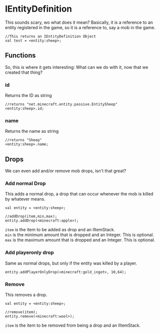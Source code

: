 # IEntityDefinition

This sounds scary, wo what does it mean?
Basically, it is a reference to an entity registered in the game, so it is a reference to, say a mob in the game.

```
//This returns an IEntityDefinition Object
val test = <entity:sheep>;

```

## Functions
So, this is where it gets interesting:
What can we do with it, now that we created that thing?

### id

Returns the ID as string
```
//returns "net.minecraft.entity.passive.EntitySheep"
<entity:sheep>.id;
```

### name

Returns the name as string
```
//returns "Sheep"
<entity:sheep>.name;
```

## Drops

We can even add and/or remove mob drops, isn't that great?

### Add normal Drop

This adds a normal drop, a drop that can occur whenever the mob is killed by whatever means.
```
val entity = <entity:sheep>;

//addDrop(item,min,max);
entity.addDrop(<minecraft:apple>);
```

`item` is the item to be added as drop and an IItemStack.  
`min` is the minimum amount that is dropped and an Integer. This is optional.  
`max` is the maximum amount that is dropped and an Integer. This is optional.

### Add playeronly drop

Same as normal drops, but only if the entity was killed by a player.
```
entity.addPlayerOnlyDrop(<minecraft:gold_ingot>, 10,64);
```

### Remove

This removes a drop.
```
val entity = <entity:sheep>;

//remove(item);
entity.remove(<minecraft:wool>);
```
`item` is the item to be removed from being a drop and an IItemStack.